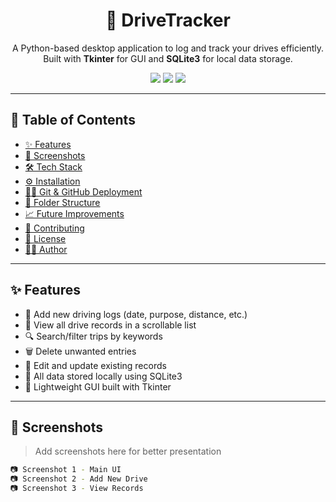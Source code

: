 <h1 align="center">🚗 DriveTracker</h1>

<p align="center">
  A Python-based desktop application to log and track your drives efficiently.<br>
  Built with <b>Tkinter</b> for GUI and <b>SQLite3</b> for local data storage.
</p>

<p align="center">
  <img src="https://img.shields.io/badge/Python-3.x-blue?logo=python" />
  <img src="https://img.shields.io/badge/GUI-Tkinter-green" />
  <img src="https://img.shields.io/badge/Database-SQLite3-lightgrey" />
</p>

---

## 📌 Table of Contents

- [✨ Features](#-features)
- [📸 Screenshots](#-screenshots)
- [🛠️ Tech Stack](#-tech-stack)
- [⚙️ Installation](#-installation)
- [🧑‍💻 Git & GitHub Deployment](#-git--github-deployment)
- [📁 Folder Structure](#-folder-structure)
- [📈 Future Improvements](#-future-improvements)
- [🤝 Contributing](#-contributing)
- [📄 License](#-license)
- [👨‍💻 Author](#-author)

---

## ✨ Features

- 📝 Add new driving logs (date, purpose, distance, etc.)
- 🧾 View all drive records in a scrollable list
- 🔍 Search/filter trips by keywords
- 🗑️ Delete unwanted entries
- 🧰 Edit and update existing records
- 💾 All data stored locally using SQLite3
- 🎯 Lightweight GUI built with Tkinter

---

## 📸 Screenshots

> Add screenshots here for better presentation

```bash
📷 Screenshot 1 - Main UI
📷 Screenshot 2 - Add New Drive
📷 Screenshot 3 - View Records
